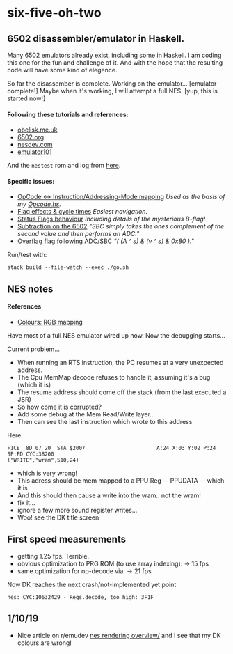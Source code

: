 # six-five-oh-two

## 6502 disassembler/emulator in Haskell.

Many 6502 emulators already exist, including some in Haskell. I am coding this one for the fun and challenge of it. And with the hope that the resulting code will have some kind of elegence.

So far the disassember is complete. Working on the emulator... [emulator complete!]
Maybe when it's working, I will attempt a full NES. [yup, this is started now!]

#### Following these tutorials and references:

- [obelisk.me.uk](http://www.obelisk.me.uk/6502/index.html)
- [6502.org](http://www.6502.org/tutorials/6502opcodes.html)
- [nesdev.com](https://wiki.nesdev.com/w/index.php/CPU)
- [emulator101](http://www.emulator101.com)

And the `nestest` rom and log from
[here](https://wiki.nesdev.com/w/index.php/Emulator_tests).

#### Specific issues:

- [OpCode <-> Instruction/Addressing-Mode mapping](http://www.emulator101.com/reference/6502-reference.html)
*Used as the basis of my [Opcode.hs](https://github.com/Nick-Chapman/six-five-oh-two/blob/master/src/Six502/OpCode.hs).*
- [Flag effects & cycle times](http://www.obelisk.me.uk/6502/reference.html)
*Easiest navigation.*
- [Status Flags behaviour](https://wiki.nesdev.com/w/index.php/Status_flags)
*Including details of the mysterious B-flag!*
- [Subtraction on the 6502](http://www.righto.com/2012/12/the-6502-overflow-flag-explained.html)
*"SBC simply takes the ones complement of the second value and then performs an ADC."*
- [Overflag flag following ADC/SBC](http://forums.nesdev.com/viewtopic.php?t=6331)
*"( (A ^ s) & (v ^ s) & 0x80 )."*

Run/test with:

    stack build --file-watch --exec ./go.sh


## NES notes

#### References

- [Colours: RGB mapping](http://www.thealmightyguru.com/Games/Hacking/Wiki/index.php/NES_Palette)

Have most of a full NES emulator wired up now. Now the debugging starts...

Current problem...

- When running an RTS instruction, the PC resumes at a very unexpected address.
- The Cpu MemMap decode refuses to handle it, assuming it's a bug (which it is)
- The resume address should come off the stack (from the last executed a JSR)
- So how come it is corrupted?
- Add some debug at the Mem Read/Write layer...
- Then can see the last instruction which wrote to this address

Here:

    F1CE  8D 07 20  STA $2007                       A:24 X:03 Y:02 P:24 SP:FD CYC:38200
    ("WRITE","wram",510,24)

- which is very wrong!
- This adress should be mem mapped to a PPU Reg -- PPUDATA -- which it is
- And this should then cause a write into the vram.. not the wram!
- fix it...
- ignore a few more sound register writes...
- Woo! see the DK title screen


## First speed measurements

- getting 1.25 fps. Terrible.
- obvious optimization to PRG ROM (to use array indexing): -> 15 fps
- same optimization for op-decode via: -> 21 fps

Now DK reaches the next crash/not-implemented yet point

    nes: CYC:10632429 - Regs.decode, too high: 3F1F

## 1/10/19

- Nice article on r/emudev
[nes rendering overview/](https://www.reddit.com/r/EmuDev/comments/dblwr2/nes_rendering_overview/)
and I see that my DK colours are wrong!
